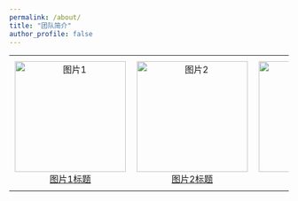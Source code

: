 ```yaml
---
permalink: /about/
title: "团队简介"
author_profile: false
---
```


<table>
  <tr>
    <td style="text-align: center; padding: 10px;">
      <img src="图片1地址" alt="图片1" style="width: 200px;">
      <br>
      <a href="超链接1地址">图片1标题</a>
    </td>
    <td style="text-align: center; padding: 10px;">
      <img src="图片2地址" alt="图片2" style="width: 200px;">
      <br>
      <a href="超链接2地址">图片2标题</a>
    </td>
    <td style="text-align: center; padding: 10px;">
      <img src="图片3地址" alt="图片3" style="width: 200px;">
      <br>
      <a href="超链接3地址">图片3标题</a>
    </td>
  </tr>
</table>
